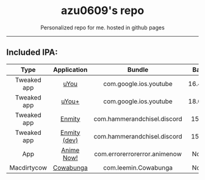 <div align="center">
    <img src="">
    <h1>azu0609's repo</h1>
    <p>Personalized repo for me. hosted in github pages</p>
    <hr />
</div>

## Included IPA:
| Type |Application | Bundle | Base | Version | Author | Status |
|:----:|:----------:|:------:|:------------:|:-------:|:------:|:------:
| Tweaked app | [uYou](https://github.com/MiRO92/uYou-for-YouTube) | com.google.ios.youtube | 16.42.3 | 2.1 | [MIRO92](https://github.com/MiRO92) | No script |
| Tweaked app | [uYou+](https://github.com/qnblackcat/uYouPlus) | com.google.ios.youtube | 18.01.6 | 2.3.1 | [qnblackcat](https://github.com/qnblackcat) | Working |
| Tweaked app | [Enmity](https://enmity.app) | com.hammerandchisel.discord | 158.0 | 2.1.4 | [enmity-mod](https://github.com/enmity-mod) | Working |
| Tweaked app | [Enmity (dev)](https://enmity.app) | com.hammerandchisel.discord | 158.0 | 2.1.4 | [enmity-mod](https://github.com/enmity-mod) | Working |
| App | [Anime Now!](https://github.com/AnimeNow-Team/AnimeNow) | com.errorerrorerror.animenow | None | 1.0.0 | [errorerrorerror](https://github.com/errorerrorerror) | Working |
| Macdirtycow | [Cowabunga](https://github.com/leminlimez/Cowabunga) | com.leemin.Cowabunga | None | 7.0.4 | [leminlimez](https://github.com/leminlimez) | Working |
